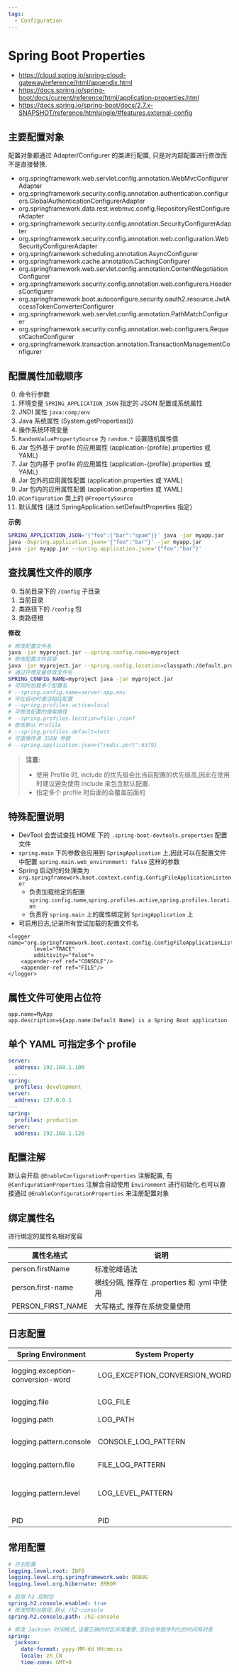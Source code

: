 ```yaml
---
tags:
  - Configuration
---
```


# Spring Boot Properties

- https://cloud.spring.io/spring-cloud-gateway/reference/html/appendix.html
- https://docs.spring.io/spring-boot/docs/current/reference/html/application-properties.html
- https://docs.spring.io/spring-boot/docs/2.7.x-SNAPSHOT/reference/htmlsingle/#features.external-config

## 主要配置对象

配置对象都通过 Adapter/Configurer 的类进行配置, 只是对内部配置进行修改而不是直接替换.

- org.springframework.web.servlet.config.annotation.WebMvcConfigurerAdapter
- org.springframework.security.config.annotation.authentication.configurers.GlobalAuthenticationConfigurerAdapter
- org.springframework.data.rest.webmvc.config.RepositoryRestConfigurerAdapter
- org.springframework.security.config.annotation.SecurityConfigurerAdapter
- org.springframework.security.config.annotation.web.configuration.WebSecurityConfigurerAdapter
- org.springframework.scheduling.annotation.AsyncConfigurer
- org.springframework.cache.annotation.CachingConfigurer
- org.springframework.web.servlet.config.annotation.ContentNegotiationConfigurer
- org.springframework.security.config.annotation.web.configurers.HeadersConfigurer
- org.springframework.boot.autoconfigure.security.oauth2.resource.JwtAccessTokenConverterConfigurer
- org.springframework.web.servlet.config.annotation.PathMatchConfigurer
- org.springframework.security.config.annotation.web.configurers.RequestCacheConfigurer
- org.springframework.transaction.annotation.TransactionManagementConfigurer

## 配置属性加载顺序

0. 命令行参数
1. 环境变量 `SPRING_APPLICATION_JSON` 指定的 JSON 配置或系统属性
2. JNDI 属性 `java:comp/env`
3. Java 系统属性 (System.getProperties())
4. 操作系统环境变量
5. `RandomValuePropertySource` 为 `random.*` 设置随机属性值
6. Jar 包外基于 profile 的应用属性 (application-{profile}.properties 或 YAML)
7. Jar 包内基于 profile 的应用属性 (application-{profile}.properties 或 YAML)
8. Jar 包外的应用属性配置 (application.properties 或 YAML)
9. Jar 包内的应用属性配置 (application.properties 或 YAML)
10. `@Configuration` 类上的 `@PropertySource`
11. 默认属性 (通过 SpringApplication.setDefaultProperties 指定)

**示例**

```bash
SPRING_APPLICATION_JSON='{"foo":{"bar":"spam"}}' java -jar myapp.jar
java -Dspring.application.json='{"foo":"bar"}' -jar myapp.jar
java -jar myapp.jar --spring.application.json='{"foo":"bar"}'
```

## 查找属性文件的顺序

0. 当前目录下的 `/config` 子目录
1. 当前目录
2. 类路径下的 `/config` 包
3. 类路径根

**修改**

```bash
# 修改配置文件名
java -jar myproject.jar --spring.config.name=myproject
# 修改配置文件目录
java -jar myproject.jar --spring.config.location=classpath:/default.properties,classpath:/override.properties
# 通过环境变量修改文件名
SPRING_CONFIG_NAME=myproject java -jar myproject.jar
# 可同时加载多个配置名
# --spring.config.name=server-app,env
# 可在启动时激活相应配置
# --spring.profiles.active=local
# 可修改配置的搜索路径
# --spring.profiles.location=file:./conf
# 修改默认 Profile
# --spring.profiles.default=test
# 可直接传递 JSON 参数
# --spring.application.json={"redis.port":6379}
```

> **注意**:
>
> - 使用 Profile 时, include 的优先级会比当前配置的优先级高,因此在使用时建议避免使用 include 来包含默认配置.
> - 指定多个 profile 时后面的会覆盖前面的

## 特殊配置说明

- DevTool 会尝试查找 HOME 下的 `.spring-boot-devtools.properties` 配置文件
- `spring.main` 下的参数会应用到 `SpringApplication` 上,因此可以在配置文件中配置 `spring.main.web_environment: false` 这样的参数
- Spring 启动时的处理类为 `org.springframework.boot.context.config.ConfigFileApplicationListener`
  - 负责加载给定的配置 `spring.config.name`,`spring.profiles.active`,`spring.profiles.location`
  - 负责将 `spring.main` 上的属性绑定到 `SpringApplication` 上
- 可启用日志,记录所有尝试加载的配置文件名

```
<logger name="org.springframework.boot.context.config.ConfigFileApplicationListener"
        level="TRACE"
        additivity="false">
    <appender-ref ref="CONSOLE"/>
    <appender-ref ref="FILE"/>
</logger>
```

## 属性文件可使用占位符

```
app.name=MyApp
app.description=${app.name:Default Name} is a Spring Boot application
```

## 单个 YAML 可指定多个 profile

```yaml
server:
  address: 192.168.1.100
---
spring:
  profiles: development
server:
  address: 127.0.0.1
---
spring:
  profiles: production
server:
  address: 192.168.1.120
```

## 配置注解

默认会开启 `@EnableConfigurationProperties` 注解配置, 有 `@ConfigurationProperties` 注解会自动使用 `Environment` 进行初始化.也可以直接通过 `@EnableConfigurationProperties` 来注册配置对象

## 绑定属性名

进行绑定的属性名相对宽容

| 属性名格式        | 说明                                        |
| ----------------- | ------------------------------------------- |
| person.firstName  | 标准驼峰语法                                |
| person.first-name | 横线分隔, 推荐在 .properties 和 .yml 中使用 |
| PERSON_FIRST_NAME | 大写格式, 推荐在系统变量使用                |

## 日志配置

| Spring Environment                | System Property               | Comments                                                           |
| --------------------------------- | ----------------------------- | ------------------------------------------------------------------ |
| logging.exception-conversion-word | LOG_EXCEPTION_CONVERSION_WORD | The conversion word that’s used when logging exceptions.           |
| logging.file                      | LOG_FILE                      | 如果定义了会作为默认日志配置                                       |
| logging.path                      | LOG_PATH                      |
| logging.pattern.console           | CONSOLE_LOG_PATTERN           | 控制台(stdout)输出的日志格式(不支持 JDK logger)                    |
| logging.pattern.file              | FILE_LOG_PATTERN              | 输出到文件的日志格式                                               |
| logging.pattern.level             | LOG_LEVEL_PATTERN             | 输出日志等级的格式(默认 %5p)(logging.pattern.level 支持直 Logback) |
| PID                               | PID                           |

## 常用配置

```yaml
# 日志配置
logging.level.root: INFO
logging.level.org.springframework.web: DEBUG
logging.level.org.hibernate: ERROR

# 启用 h2 控制台
spring.h2.console.enabled: true
# 修改控制台路径,默认 /h2-console
spring.h2.console.path: /h2-console

# 修改 Jackson 时间格式,设置正确的时区非常重要,否则会导致序列化的时间有时差
spring:
  jackson:
    date-format: yyyy-MM-dd HH:mm:ss
    locale: zh_CN
    time-zone: GMT+8
```

